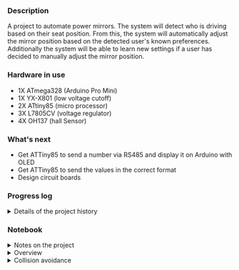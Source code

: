 ### Description 
A project to automate power mirrors. The system will detect who is driving based on their seat position. From this, the system will automatically adjust the mirror position based on the detected user's known preferences. Additionally the system will be able to learn new settings if a user has decided to manually adjust the mirror position. 

### Hardware in use
 * 1X ATmega328 (Arduino Pro Mini)
 * 1X YX-X801 (low voltage cutoff)
 * 2X ATtiny85 (micro processor)
 * 3X L7805CV (voltage regulator)
 * 4X OH137 (hall Sensor)
 
 
### What's next
 * Get ATTiny85 to send a number via RS485 and display it on Arduino with OLED
 * Get ATTiny85 to send the values in the correct format
 * Design circuit boards  
 
### Progress log 
<details>
	<summary>Details of the project history</summary>
	
 * 2021-10-05 Started the GitHub repository
 * 2021-10-06 OLED test with Pro Mini
 * 2021-10-07 Tested transmitting a value from ATtiny85 to ATmega328 over RS485 and displayed with OLED
 * 2021-10-13 Building a RS485 HAT to ease testing
 * 2021-10-18 Got the plotter working
 * 2021-10-18 Monitor hall over serial working fine
 * 2022-09-26 Working on
</details>

### Notebook
<details>
	<summary>Notes on the project</summary>
* Best to have ATTiny85 keep track of count in case ATmega328 misses a count
* Would be nice to see the actual values that got triggered for data monitoring
* RS485 only send a byte so that makes it challenging for sending an int
* Plotting with RS485 seems too slow
</details>

<details>
	<summary>Overview</summary>
 * ProMini is the controller
  * It will detect which diver is in the seat
  * It will detect if the driver has adjusted the mirror
  * It will activate the controls to adjust the mirrors to the correct place
 * ATtiny85 1&2 are the sensors that monitor the position of the mirrors


</details>

<details>
	<summary>Collision avoidance</summary>
 * ProMini is the controller
  * It will detect which diver is in the seat
  * It will detect if the driver has adjusted the mirror
  * It will activate the controls to adjust the mirrors to the correct place
  * Data received
   * The proMini will be receiving a value that is between 0-255 that contains the limit data and count
   * It will know which ATtiney is sending because it will be controlling the power to the mirrors
   * It will also know who is sending because it will have a sensor to detect which way the mirror button is pointing if the user is manually adjusting the mirror position
   * In the case that the magnet stops in front of the hall sensor then the ATtiny will be sending sporadic readings
   * There will need to be some sort of way to filter out this noise or adjust the mirrors a little bit to avoid this
 * ATtiny85 1&2 are the sensors that monitor the position of the mirrors
  * They will send a signal when the limit switches have been activated
  * They will sens a signal when the hall sensors have detected the magnet passing
  * The RS485 sends a byte of data so that 0-255
  * Data sent
   * 100 is limit switch for sensor 1 is hit
   * 200 is limit switch for sensor 2 is hit
   * 150 is 50 rotations on sensor 1 counted
   * 255 is 55 rotations counted on sensor 2
  * The count on sensors is reset after 2 seconds of not seeing the hall sensor move
  * There should be some way to calibrate the threshold for the hall sensor reading
  * When it gets power (car turned on) the ProMini will move the mirrors to their outer limits
  * While this is happening the ATtiny85 will be recording the values detected
  * The ProMini will stop and wait a few seconds
  * When the ATtiny detects that it hasn't moved in a while it will use a filter on the collected data to determine the cutoff threshold
  * This data will be sent to the ProMini for logging and the threshold will be set
  * After this data has been sent the ProMini will know that it is okay to move the mirrors into possition

</details>

